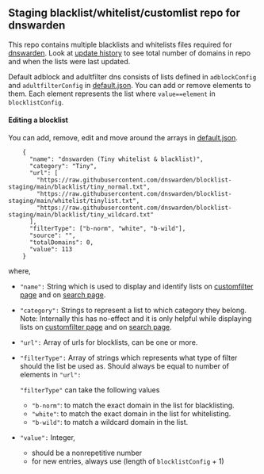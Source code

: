 ## Staging blacklist/whitelist/customlist repo for dnswarden

This repo contains multiple blacklists and whitelists files required for [dnswarden](https://dnswarden.com/customfilter.html). Look at [update history](https://github.com/dnswarden/blocklist-staging/blob/main/update_history.txt) to see total number of domains in repo and when the lists were last updated.


Default adblock and adultfilter dns consists of lists defined in `adblockConfig` and `adultfilterConfig` in [default.json](https://github.com/dnswarden/blocklist-staging/blob/main/edit_here_to_add_blocklists.json). You can add or remove elements to them. Each element represents the list where `value==element` in `blocklistConfig`.



#### Editing a blocklist 

You can add, remove, edit and move around the arrays in [default.json](https://github.com/dnswarden/blocklist-staging/blob/main/edit_here_to_add_blocklists.json).

```
    {
      "name": "dnswarden (Tiny whitelist & blacklist)",
      "category": "Tiny",
      "url": [
        "https://raw.githubusercontent.com/dnswarden/blocklist-staging/main/blacklist/tiny_normal.txt",
        "https://raw.githubusercontent.com/dnswarden/blocklist-staging/main/whitelist/tinylist.txt",
        "https://raw.githubusercontent.com/dnswarden/blocklist-staging/main/blacklist/tiny_wildcard.txt"
      ],
      "filterType": ["b-norm", "white", "b-wild"],
      "source": "",
      "totalDomains": 0,
      "value": 113
    }
```
where,

- `"name":` String which is used to display and identify lists on [customfilter page](https://dnswarden.com/customfilter.html) and on [search page](https://dnswarden.com/search.html).

- `"category":` Strings to represent a list to which category they belong. Note: Internally this has no-effect and it is only helpful while displaying lists on [customfilter page](https://dnswarden.com/customfilter.html) and on [search page](https://dnswarden.com/search.html).

- `"url":` Array of urls for blocklists, can be one or more.

- `"filterType":` Array of strings which represents what type of filter should the list be used as. Should always be equal to number of elements in `"url":`

     `"filterType"` can take the following values 
            
     - `"b-norm"`: to match the exact domain in the list for blacklisting.
     - `"white"`: to match the exact domain in the list for whitelisting.
     - `"b-wild"`: to match a wildcard domain in the list.
       
-  `"value":` Integer, 
              
     - should be a nonrepetitive number 
     - for new entries, always use (length of `blocklistConfig` + 1)


